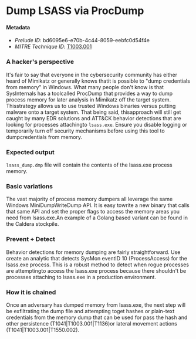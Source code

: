
# Dump LSASS via ProcDump

#### Metadata

- *Prelude ID*: bd6095e6-e70b-4c44-8059-eebfc0d54f4e
- *MITRE Technique ID*: [T1003.001](https://attack.mitre.org/techniques/T1003/001/)

### A hacker's perspective

It's fair to say that everyone in the cybersecurity community has either heard of Mimikatz or generally knows thatit is possible to "dump credentials from memory" in Windows. What many people don't know is that SysInternals has a toolcalled ProcDump that provides a way to dump process memory for later analysis in Mimikatz off the target system. Thisstrategy allows us to use trusted Windows binaries versus putting malware onto a target system. That being said, thisapproach will still get caught by many EDR solutions and ATT&CK behavior detections that are looking for processes attachingto `lsass.exe`. Ensure you disable logging or temporarily turn off security mechanisms before using this tool to dumpcredentials from memory.

### Expected output

`lsass_dump.dmp` file will contain the contents of the lsass.exe process memory.

### Basic variations

The vast majority of process memory dumpers all leverage the same Windows MiniDumpWriteDump API. It is easy towrite a new binary that calls that same API and set the proper flags to access the memory areas you need from lsass.exe.An example of a Golang based variant can be found in the Caldera stockpile.

### Prevent + Detect

Behavior detections for memory dumping are fairly straightforward. Use create an analytic that detects SysMon eventID 10 (ProcessAccess) for the lsass.exe process. This is a robust method to detect when rogue processes are attemptingto access the lsass.exe process because there shouldn't be processes attaching to lsass.exe in a production environment.

### How it is chained

Once an adversary has dumped memory from lsass.exe, the next step will be exfiltrating the dump file and attempting toget hashes or plain-text credentials from the memory dump that can be used for pass the hash and other persistence (T1041|T1003.001|T1136)or lateral movement actions (T1041|T1003.001|T1550.002).
